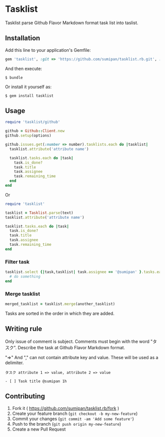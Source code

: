 # Tasklist

Tasklist parse Github Flavor Markdown format task list into taslist.

## Installation

Add this line to your application's Gemfile:

```ruby
gem 'tasklist', :git => 'https://github.com/sumipan/tasklist.rb.git', :branch => 'master'
```

And then execute:

    $ bundle

Or install it yourself as:

    $ gem install tasklist

## Usage

```ruby
require 'tasklist/github'

github = Github::Client.new
github.setup(options)

github.issues.get(:number => number).tasklists.each do |tasklist|
  tasklist.attribute('attribute name')

  tasklist.tasks.each do |task|
    task.is_done?
    task.title
    task.assignee
    task.remaining_time
  end
end
```

Or

```ruby
require 'tasklist'

tasklist = Tasklist.parse(text)
tasklist.attribute('attribute name')

tasklist.tasks.each do |task|
  task.is_done?
  task.title
  task.assignee
  task.remaining_time
end
```

### Filter task

```ruby
tasklist.select {|task,tasklist| task.assignee == '@sumipan' }.tasks.each do |task|
  # do something
end
```

### Merge tasklist

```ruby
merged_tasklist = tasklist.merge(another_tasklist)
```

Tasks are sorted in the order in which they are added.

## Writing rule

Only issue of comment is subject.
Comments must begin with the word "タスク".
Describe the task at Github Flavor Markdown format.

"=>" And "," can not contain attribute key and value. These will be used as a delimiter.

```
タスク attribute 1 => value, attribute 2 => value

- [ ] Task title @sumipan 1h
```


## Contributing

1. Fork it ( https://github.com/sumipan/tasklist.rb/fork )
2. Create your feature branch (`git checkout -b my-new-feature`)
3. Commit your changes (`git commit -am 'Add some feature'`)
4. Push to the branch (`git push origin my-new-feature`)
5. Create a new Pull Request
